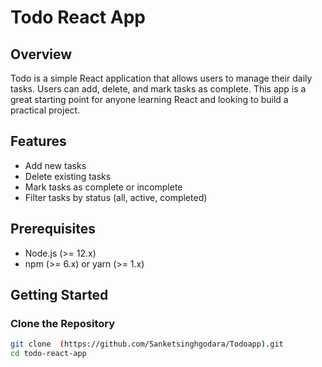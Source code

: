 # Todo React App

## Overview
Todo is a simple React application that allows users to manage their daily tasks. Users can add, delete, and mark tasks as complete. This app is a great starting point for anyone learning React and looking to build a practical project.

## Features
- Add new tasks
- Delete existing tasks
- Mark tasks as complete or incomplete
- Filter tasks by status (all, active, completed)

## Prerequisites
- Node.js (>= 12.x)
- npm (>= 6.x) or yarn (>= 1.x)

## Getting Started

### Clone the Repository
```sh
git clone  (https://github.com/Sanketsinghgodara/Todoapp).git
cd todo-react-app
